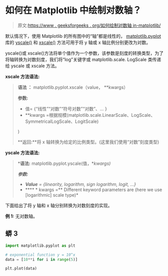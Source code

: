 # 如何在 Matplotlib 中绘制对数轴？

> 原文:[https://www . geeksforgeeks . org/如何绘制对数轴 in-matplotlib/](https://www.geeksforgeeks.org/how-to-plot-logarithmic-axes-in-matplotlib/)

默认情况下，使用 Matplotlib 的所有图中的“轴”都是线性的， [matplotlib.pyplot](https://www.geeksforgeeks.org/pyplot-in-matplotlib/) 库的 [yscale()](https://www.geeksforgeeks.org/matplotlib-pyplot-yscale-in-python/) 和 [xscale()](https://www.geeksforgeeks.org/matplotlib-pyplot-xscale-function-in-python/) 方法可用于将 y 轴或 x 轴比例分别更改为对数。

yscale()或 xscale()方法将单个值作为一个参数，该参数是刻度的转换类型，为了将轴转换为对数刻度，我们将“log”关键字或 matplotlib.scale. LogScale 类传递给 yscale 或 xscale 方法。

**xscale 方法语法:**

> **语法 ：** matplotlib.pyplot.xscale（value， **kwargs）
> 
> **参数:**
> 
> *   值= {“线性”“对数”“符号对数”“对数”、… }
> *   **kwargs =根据规模(matplotlib.scale.LinearScale、LogScale、SymmetricalLogScale、LogitScale)
> 
> )
> 
> **返回:**将 x 轴转换为给定的比例类型。(这里我们使用“对数”刻度类型)

**yscale 方法语法:**

> ***语法:** matplotlib.pyplot.yscale(值，**kwargs)*
> 
> ***参数:***
> 
> *   ***Value** = {linearity, logarithm, sign logarithm, logit, ...}*
> *   **** * kwargs =** Different keyword parameters are (here we use [logarithmic] scale type)*

下面给出了将 y 轴和 x 轴分别转换为对数刻度的实现。

**例 1:** 无对数轴。

## 蟒 3

```py
import matplotlib.pyplot as plt

# exponential function y = 10^x
data = [10**i for i in range(5)]

plt.plot(data)
```